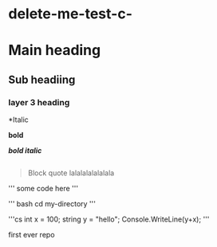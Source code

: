 # delete-me-test-c-

# Main heading
## Sub headiing 
### layer 3 heading

*Italic

**bold**

***bold italic***

<img srcs="https://images2.minutemediacdn.com/image/upload/c_crop,h_1193,w_2121,x_0,y_64/v1565279671/shape/mentalfloss/578211-gettyimages-542930526.jpg?itok=OC39JJLs" width ="200">

> Block quote lalalalalalalala

''' 
some code here
'''

''' bash
cd my-directory
'''

'''cs
int x = 100;
string y = "hello";
Console.WriteLine(y+x);
'''

first ever repo

